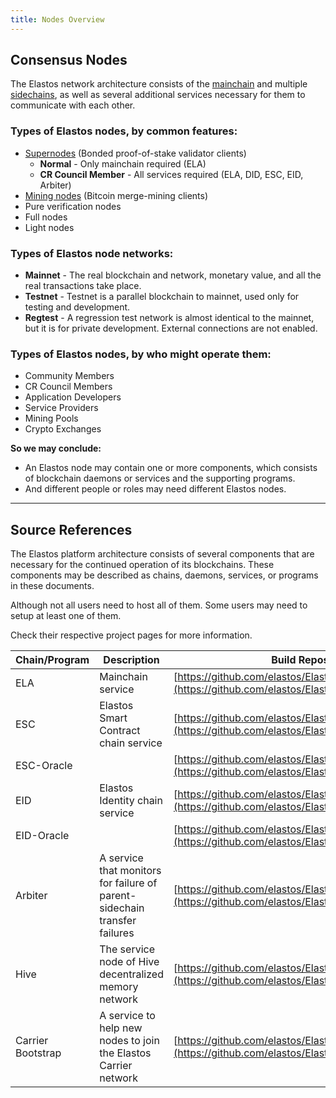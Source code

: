 ```yaml
---
title: Nodes Overview
---
```


## Consensus Nodes

The Elastos network architecture consists of the [mainchain](/learn/mainchain/intro) and multiple [sidechains](/learn/sidechains/intro), as well as several additional services necessary for them to communicate with each other.

### Types of Elastos nodes, by common features:

- [Supernodes](/nodes/requirements) (Bonded proof-of-stake validator clients)
  - **Normal** - Only mainchain required (ELA)
  - **CR Council Member** - All services required (ELA, DID, ESC, EID, Arbiter)
- [Mining nodes](/integrator/mining) (Bitcoin merge-mining clients)
- Pure verification nodes
- Full nodes
- Light nodes

### Types of Elastos node networks:

- **Mainnet** - The real blockchain and network, monetary value, and all the real transactions take place.
- **Testnet** - Testnet is a parallel blockchain to mainnet, used only for testing and development.
- **Regtest** - A regression test network is almost identical to the mainnet, but it is for private development. External connections are not enabled.

### Types of Elastos nodes, by who might operate them:

- Community Members
- CR Council Members
- Application Developers
- Service Providers
- Mining Pools
- Crypto Exchanges

**So we may conclude:**

- An Elastos node may contain one or more components, which consists of blockchain daemons or services and the supporting programs.
- And different people or roles may need different Elastos nodes.

---

## Source References

The Elastos platform architecture consists of several components that are necessary for the continued operation of its blockchains. These components may be described as chains, daemons, services, or programs in these documents.

Although not all users need to host all of them. Some users may need to setup at least one of them.

Check their respective project pages for more information.

| Chain/Program     | Description                                                               | Build Repository                                                                                                     |
| ----------------- | ------------------------------------------------------------------------- | -------------------------------------------------------------------------------------------------------------------- |
| ELA               | Mainchain service                                                         | [https://github.com/elastos/Elastos.ELA](https://github.com/elastos/Elastos.ELA)                                     |
| ESC               | Elastos Smart Contract chain service                                      | [https://github.com/elastos/Elastos.ELA.SideChain.ESC](https://github.com/elastos/Elastos.ELA.SideChain.ESC)         |
| ESC-Oracle        |                                                                           | [https://github.com/elastos/Elastos.ELA.SideChain.ESC](https://github.com/elastos/Elastos.ELA.SideChain.ESC)         |
| EID               | Elastos Identity chain service                                            | [https://github.com/elastos/Elastos.ELA.SideChain.EID](https://github.com/elastos/Elastos.ELA.SideChain.EID)         |
| EID-Oracle        |                                                                           | [https://github.com/elastos/Elastos.ELA.SideChain.EID](https://github.com/elastos/Elastos.ELA.SideChain.EID)         |
| Arbiter           | A service that monitors for failure of parent-sidechain transfer failures | [https://github.com/elastos/Elastos.ELA.Arbiter](https://github.com/elastos/Elastos.ELA.Arbiter)                     |
| Hive              | The service node of Hive decentralized memory network                     | [https://github.com/elastos/Elastos.Hive.Node](https://github.com/elastos/Elastos.Hive.Node)                         |
| Carrier Bootstrap | A service to help new nodes to join the Elastos Carrier network           | [https://github.com/elastos/Elastos.NET.Carrier.Bootstrap](https://github.com/elastos/Elastos.NET.Carrier.Bootstrap) |
